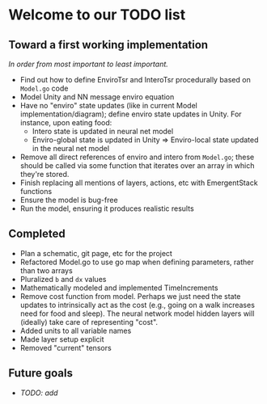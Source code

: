 <h1>Welcome to our TODO list</h1>

 <h2>Toward a first working implementation</h2>
 
 *In order from most important to least important.*
 
 * Find out how to define EnviroTsr and InteroTsr procedurally based on `Model.go` code
 * Model Unity and NN message enviro equation
 * Have no "enviro" state updates (like in current Model implementation/diagram); define enviro state updates in Unity. For instance, upon eating food:
   * Intero state is updated in neural net model
   * Enviro-global state is updated in Unity => Enviro-local state updated in the neural net model
 * Remove all direct references of enviro and intero from `Model.go`; these should be called via some function that iterates over an array in which they're stored.
 * Finish replacing all mentions of layers, actions, etc with EmergentStack functions
 * Ensure the model is bug-free
 * Run the model, ensuring it produces realistic results
 
 <h2>Completed</h2>
 
 * Plan a schematic, git page, etc for the project
 * Refactored Model.go to use go map when defining parameters, rather than two arrays
 * Pluralized `b` and `dx` values
 * Mathematically modeled and implemented TimeIncrements
 * Remove cost function from model.  Perhaps we just need the state updates to intrinsically act as the cost (e.g., going on a walk increases need for food and sleep).  The neural network model hidden layers will (ideally) take care of representing "cost".
 * Added units to all variable names
 * Made layer setup explicit
 * Removed "current" tensors
 
 <h2>Future goals</h2>
 
 * *TODO: add*
 